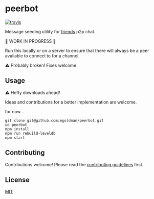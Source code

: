 # peerbot

[![travis][travis-image]][travis-url]

[travis-image]: https://img.shields.io/travis/moose-team/peerbot.svg?style=flat-square
[travis-url]: https://travis-ci.org/moose-team/peerbot

Message seeding utility for [friends](https://github.com/moose-team/friends) p2p chat.

:construction: WORK IN PROGRESS :construction:

Run this locally or on a server to ensure that there will always be a peer available to connect to for a channel.

:warning: Probably broken! Fixes welcome.

## Usage

:warning: Hefty downloads ahead!

Ideas and contributions for a better implementation are welcome.

for now...

```
git clone git@github.com:ngoldman/peerbot.git
cd peerbot
npm install
npm run rebuild-leveldb
npm start
```

## Contributing

Contributions welcome! Please read the [contributing guidelines](CONTRIBUTING.md) first.

## License

[MIT](LICENSE.md)
